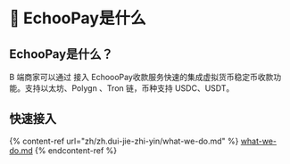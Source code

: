 # 👋 EchooPay是什么

## EchooPay是什么？

B 端商家可以通过 接入 EchoooPay收款服务快速的集成虚拟货币稳定币收款功能。支持以太坊、Polygn 、Tron 链，币种支持 USDC、USDT。

## 快速接入

{% content-ref url="zh/zh.dui-jie-zhi-yin/what-we-do.md" %}
[what-we-do.md](zh/dui-jie-zhi-yin/what-we-do.md)
{% endcontent-ref %}

##
